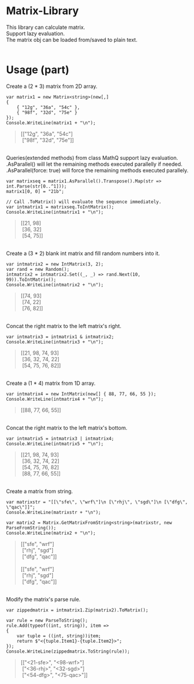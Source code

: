 # Matrix-Library
This library can calculate matrix.  
Support lazy evaluation.  
The matrix obj can be loaded from/saved to plain text.  
<br>

# Usage (part)
Create a (2 * 3) matrix from 2D array.  
```
var matrix1 = new Matrix<string>(new[,]
{
    { "12g", "36a", "54c" },
    { "98f", "32d", "75e" }
});
Console.WriteLine(matrix1 + "\n");
```
>[["12g", "36a", "54c"]  
&nbsp;["98f", "32d", "75e"]]  

<br>Queries(extended methods) from class MathQ support lazy evaluation.  
.AsParallel() will let the remaining methods executed parallelly if needed.  
.AsParallel(force: true) will force the remaining methods executed parallely.  
```
var matrixseq = matrix1.AsParallel().Transpose().Map(str => int.Parse(str[0..^1]));
matrix1[0, 0] = "21b";

// Call .ToMatrix() will evaluate the sequence immediately.
var intmatrix1 = matrixseq.ToIntMatrix();
Console.WriteLine(intmatrix1 + "\n");
```
>[[21, 98]  
&nbsp;[36, 32]  
&nbsp;[54, 75]]

<br>Create a (3 * 2) blank int matrix and fill random numbers into it.
```
var intmatrix2 = new IntMatrix(3, 2);
var rand = new Random();
intmatrix2 = intmatrix2.Set((_, _) => rand.Next(10, 99)).ToIntMatrix();
Console.WriteLine(intmatrix2 + "\n");
```
>[[74, 93]  
&nbsp;[74, 22]  
&nbsp;[76, 82]]

<br>Concat the right matrix to the left matrix's right.
```
var intmatrix3 = intmatrix1 & intmatrix2;
Console.WriteLine(intmatrix3 + "\n");
```
>[[21, 98, 74, 93]  
&nbsp;[36, 32, 74, 22]  
&nbsp;[54, 75, 76, 82]]

<br>Create a (1 * 4) matrix from 1D array.
```
var intmatrix4 = new IntMatrix(new[] { 88, 77, 66, 55 });
Console.WriteLine(intmatrix4 + "\n");
```
>[[88, 77, 66, 55]]  

<br>Concat the right matrix to the left matrix's bottom.
```
var intmatrix5 = intmatrix3 | intmatrix4;
Console.WriteLine(intmatrix5 + "\n");
```
>[[21, 98, 74, 93]  
&nbsp;[36, 32, 74, 22]  
&nbsp;[54, 75, 76, 82]  
&nbsp;[88, 77, 66, 55]]  

<br>Create a matrix from string.  
```
var matrixstr = "[[\"sfe\", \"wrf\"]\n [\"rhj\", \"sgd\"]\n [\"dfg\", \"qac\"]]";
Console.WriteLine(matrixstr + "\n");

var matrix2 = Matrix.GetMatrixFromString<string>(matrixstr, new ParseFromString());
Console.WriteLine(matrix2 + "\n");
```
>[["sfe", "wrf"]  
&nbsp;["rhj", "sgd"]  
&nbsp;["dfg", "qac"]]<br><br>
[["sfe", "wrf"]  
&nbsp;["rhj", "sgd"]  
&nbsp;["dfg", "qac"]]  

<br>Modify the matrix's parse rule.
```
var zippedmatrix = intmatrix1.Zip(matrix2).ToMatrix();

var rule = new ParseToString();
rule.Add(typeof((int, string)), item =>
{
    var tuple = ((int, string))item;
    return $"<{tuple.Item1}-{tuple.Item2}>";
});
Console.WriteLine(zippedmatrix.ToString(rule));
```
>[["<21-sfe>", "<98-wrf>"]  
&nbsp;["<36-rhj>", "<32-sgd>"]  
&nbsp;["<54-dfg>", "<75-qac>"]]  
